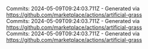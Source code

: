 Commits: 2024-05-09T09:24:03.711Z - Generated via https://github.com/marketplace/actions/artificial-grass
<br>
Commits: 2024-05-09T09:24:03.711Z - Generated via https://github.com/marketplace/actions/artificial-grass
<br>
Commits: 2024-05-09T09:24:03.711Z - Generated via https://github.com/marketplace/actions/artificial-grass
<br>
